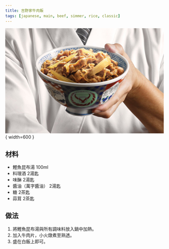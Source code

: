 ```yaml
---
title: 吉野家牛肉飯
tags: [japanese, main, beef, simmer, rice, classic]
---
```


![吉野家牛肉飯](../images/gyudon.jpg){ width=600 }

## 材料
- 鰹魚昆布湯 100ml  
- 料理酒 2湯匙  
- 味醂 2湯匙  
- 醬油（萬字醬油） 2湯匙  
- 糖 2茶匙  
- 蒜茸 2茶匙  

## 做法
1. 將鰹魚昆布湯與所有調味料放入鍋中加熱。  
2. 加入牛肉片，小火燉煮至熟透。  
3. 盛在白飯上即可。  
